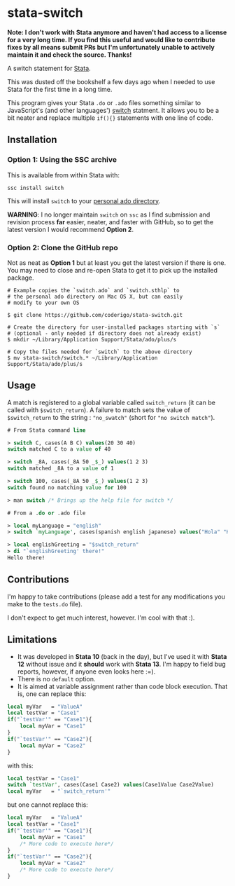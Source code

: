 stata-switch
============

**Note: I don't work with Stata anymore and haven't had access to a license for a very long time. If you find this useful and would like to contribute fixes by all means submit PRs but I'm unfortunately unable to actively maintain it and check the source. Thanks!**

A switch statement for [Stata](http://www.stata.com/).

This was dusted off the bookshelf a few days ago when I needed to use Stata for the first time in a long time.

This program gives your Stata `.do` or `.ado` files something similar to JavaScript's (and other languages') [switch](http://www.w3schools.com/js/js_switch.asp) statment. It allows you to be a bit neater and replace multiple `if(){}` statements with one line of code.

## Installation

### Option 1: Using the SSC archive

This is available from within Stata with:

`ssc install switch`

This will install `switch` to your [personal ado directory](http://www.stata.com/support/faqs/programming/personal-ado-directory/).

**WARNING**: I no longer maintain `switch` on `ssc` as I find submission and revision process **far** easier, neater, and faster with GitHub, so to get the latest version I would recommend **Option 2**.

### Option 2: Clone the GitHub repo

Not as neat as **Option 1** but at least you get the latest version if there is one.
You may need to close and re-open Stata to get it to pick up the installed package.

```
# Example copies the `switch.ado` and `switch.sthlp` to
# the personal ado directory on Mac OS X, but can easily 
# modify to your own OS

$ git clone https://github.com/coderigo/stata-switch.git

# Create the directory for user-installed packages starting with `s`
# (optional - only needed if directory does not already exist)
$ mkdir ~/Library/Application Support/Stata/ado/plus/s

# Copy the files needed for `switch` to the above directory
$ mv stata-switch/switch.* ~/Library/Application Support/Stata/ado/plus/s
```

## Usage

A match is registered to a global variable called `switch_return` (it can be called with `$switch_return`).
A failure to match sets the value of `$switch_return` to the string : `"no_swatch"` (short for `"no switch match"`).

```stata
# From Stata command line

> switch C, cases(A B C) values(20 30 40)
switch matched C to a value of 40

> switch _8A, cases(_8A 50 _$_) values(1 2 3)
switch matched _8A to a value of 1

> switch 100, cases(_8A 50 _$_) values(1 2 3)
switch found no matching value for 100

> man switch /* Brings up the help file for switch */

# From a .do or .ado file

> local myLanguage = "english"
> switch `myLanguage', cases(spanish english japanese) values("Hola" "Hello" "Konnichiwa")

> local englishGreeting = "$switch_return"
> di "`englishGreeting' there!"
Hello there!
```

## Contributions

I'm happy to take contributions (please add a test for any modifications you make to the `tests.do` file).

I don't expect to get much interest, however. I'm cool with that :).


## Limitations
* It was developed in **Stata 10** (back in the day), but I've used it with **Stata 12** without issue and it **should** work with **Stata 13**. I'm happy to field bug reports, however, if anyone even looks here :=).
* There is no `default` option.
* It is aimed at variable assignment rather than code block execution. That is, one can replace this:

```stata
local myVar   = "ValueA"
local testVar = "Case1"
if("`testVar'" == "Case1"){
    local myVar = "Case1"
}
if("`testVar'" == "Case2"){
    local myVar = "Case2"
}
```

with this:

```stata
local testVar = "Case1"
switch `testVar', cases(Case1 Case2) values(Case1Value Case2Value)
local myVar   = "`switch_return'"
```

but one cannot replace this:

```stata
local myVar   = "ValueA"
local testVar = "Case1"
if("`testVar'" == "Case1"){
    local myVar = "Case1"
    /* More code to execute here*/
}
if("`testVar'" == "Case2"){
    local myVar = "Case2"
    /* More code to execute here*/
}
```
